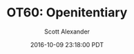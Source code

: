 ---
layout: podcast
title: "OT60: Openitentiary"
author: Scott Alexander
description: https://slatestarcodex.com/2016/10/09/ot60-openitentiary/
date: 2016-10-09 23:18:00 PDT
length: 292903
duration: 73
guid: ot60-openitentiary
---